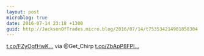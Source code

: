 ```yaml
---
layout: post
microblog: true
date: 2016-07-14 23:18 +1300
guid: http://JacksonOfTrades.micro.blog/2016/07/14/t753534214901858304.html
---
```

[t.co/FZyOgfHwK...](https://t.co/FZyOgfHwKc) via @Get_Chirp [t.co/ZbApP8FPl...](https://t.co/ZbApP8FPlZ)
